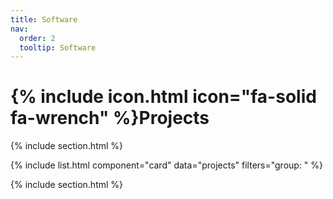 ```yaml
---
title: Software
nav:
  order: 2
  tooltip: Software
---
```


# {% include icon.html icon="fa-solid fa-wrench" %}Projects

<!--make it searchable by tags {% include tags.html tags="publication, resource, website" %}-->

<!--{% include search-info.html %}-->

{% include section.html %}

<!-- ## Featured -->

{% include list.html component="card" data="projects" filters="group: " %}

{% include section.html %}

<!--## More

{% include list.html component="card" data="projects" filters="group: " style="small" %}
-->